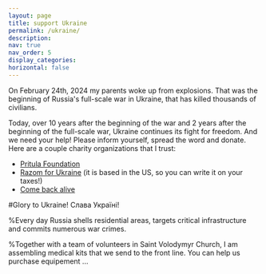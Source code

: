 ```yaml
---
layout: page
title: support Ukraine
permalink: /ukraine/
description: 
nav: true
nav_order: 5
display_categories:
horizontal: false
---
```

On February 24th, 2024 my parents woke up from explosions. That was the beginning of Russia's full-scale war in Ukraine, that has killed thousands of civilians. 


Today, over 10 years after the beginning of the war and 2 years after the beginning of the full-scale war, Ukraine continues its fight for freedom. And we need your help! Please inform yourself, spread the word and donate. Here are a couple charity organizations that I trust:
- [Pritula Foundation](https://prytulafoundation.org/en)
- [Razom for Ukraine](https://www.razomforukraine.org/) (it is based in the US, so you can write it on your taxes!)
- [Come back alive](https://savelife.in.ua/en/)

#Glory to Ukraine! Слава Україні!

%Every day Russia shells residential areas, targets critical infrastructure and commits numerous war crimes. 


%Together with a team of volunteers in Saint Volodymyr Church, I am assembling medical kits that we send to the front line. You can help us purchase equipement ...
